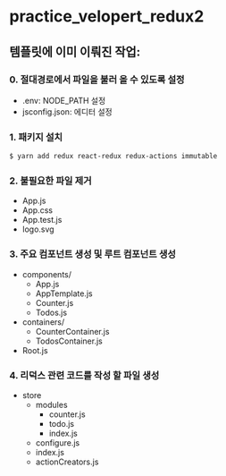 # practice_velopert_redux2

## 템플릿에 이미 이뤄진 작업:

### 0. 절대경로에서 파일을 불러 올 수 있도록 설정

- .env: NODE_PATH 설정
- jsconfig.json: 에디터 설정

### 1. 패키지 설치
```bash
$ yarn add redux react-redux redux-actions immutable
```

### 2. 불필요한 파일 제거
- App.js
- App.css
- App.test.js
- logo.svg

### 3. 주요 컴포넌트 생성 및 루트 컴포넌트 생성

- components/
  - App.js
  - AppTemplate.js
  - Counter.js
  - Todos.js
- containers/
  - CounterContainer.js
  - TodosContainer.js
- Root.js

### 4. 리덕스 관련 코드를 작성 할 파일 생성
- store
  - modules
    - counter.js
    - todo.js
    - index.js
  - configure.js
  - index.js
  - actionCreators.js
